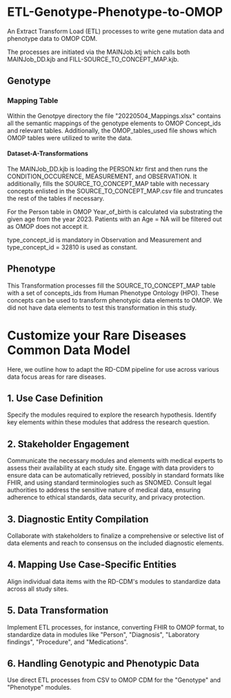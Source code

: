 # ETL-Genotype-Phenotype-to-OMOP
An Extract Transform Load (ETL) processes to write gene mutation data and phenotype data to OMOP CDM. 

The processes are initiated via the MAINJob.ktj which calls both MAINJob_DD.kjb and FILL-SOURCE_TO_CONCEPT_MAP.kjb. 

## Genotype

### Mapping Table

Within the Genotpye directory the file "20220504_Mappings.xlsx" contains all the semantic mappings of the genotype elements to OMOP Concept_ids and relevant tables. Additionally, the OMOP_tables_used file shows which OMOP tables were utilized to write the data. 

#### Dataset-A-Transformations

The MAINJob_DD.kjb is loading the PERSON.ktr first and then runs the CONDITION_OCCURENCE, MEASUREMENT, and OBSERVATION. It additionally, fills the SOURCE_TO_CONCEPT_MAP table with necessary concepts enlisted in the SOURCE_TO_CONCEPT_MAP.csv file and truncates the rest of the tables if necessary. 

For the Person table in OMOP Year_of_birth is calculated via substrating the given age from the year 2023. Patients with an Age = NA will be filtered out as OMOP does not accept it. 


type_concept_id is mandatory in Observation and Measurement and type_concept_id = 32810 is used as constant.

## Phenotype

This Transformation processes fill the SOURCE_TO_CONCEPT_MAP table with a set of concepts_ids from Human Phenotype Ontology (HPO). These concepts can be used to transform phenotypic data elements to OMOP. We did not have data elements to test this transformation in this study. 


# Customize your Rare Diseases Common Data Model

Here, we outline how to adapt the RD-CDM pipeline for use across various data focus areas for rare diseases.

## 1. Use Case Definition 

Specify the modules required to explore the research hypothesis. Identify key elements within these modules that address the research question.

## 2. Stakeholder Engagement 

Communicate the necessary modules and elements with medical experts to assess their availability at each study site. Engage with data providers to ensure data can be 
automatically retrieved, possibly in standard formats like FHIR, and using standard terminologies such as SNOMED. Consult legal authorities to address the sensitive nature of medical data, ensuring adherence to ethical standards, data security, and privacy protection.

## 3. Diagnostic Entity Compilation
Collaborate with stakeholders to finalize a comprehensive or selective list of data elements and reach to consensus on the included diagnostic elements.

## 4. Mapping Use Case-Specific Entities
Align individual data items with the RD-CDM's modules to standardize data across all study sites.

## 5. Data Transformation
Implement ETL processes, for instance, converting FHIR to OMOP format, to standardize data in modules like "Person", "Diagnosis", "Laboratory findings", "Procedure", and "Medications".

## 6. Handling Genotypic and Phenotypic Data

Use direct ETL processes from CSV to OMOP CDM for the "Genotype" and "Phenotype" modules.


